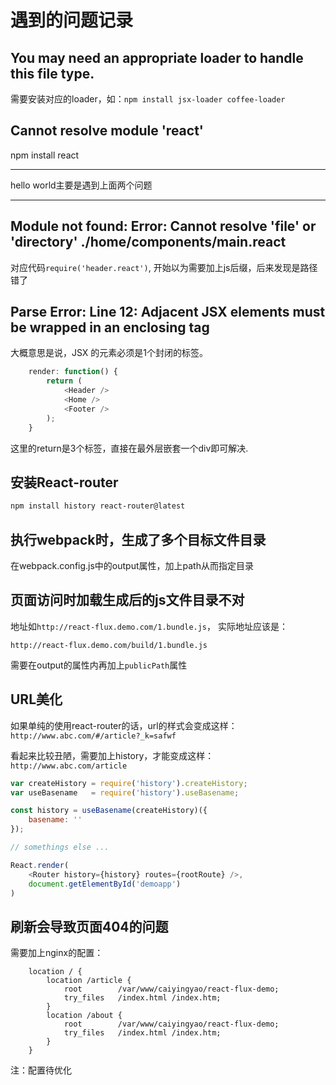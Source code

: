 # 遇到的问题记录

## You may need an appropriate loader to handle this file type.

需要安装对应的loader，如：`npm install jsx-loader coffee-loader`

## Cannot resolve module 'react'

npm install react 

----------

hello world主要是遇到上面两个问题

----------

## Module not found: Error: Cannot resolve 'file' or 'directory' ./home/components/main.react

对应代码`require('header.react')`, 开始以为需要加上js后缀，后来发现是路径错了

## Parse Error: Line 12: Adjacent JSX elements must be wrapped in an enclosing tag 

大概意思是说，JSX 的元素必须是1个封闭的标签。

```js 
    render: function() {
        return (
            <Header />
            <Home />
            <Footer />
        );
    }
```

这里的return是3个标签，直接在最外层嵌套一个div即可解决. 

## 安装React-router 

```sh 
npm install history react-router@latest
```

## 执行webpack时，生成了多个目标文件目录

在webpack.config.js中的output属性，加上path从而指定目录

## 页面访问时加载生成后的js文件目录不对

地址如`http://react-flux.demo.com/1.bundle.js`， 实际地址应该是：

`http://react-flux.demo.com/build/1.bundle.js`

需要在output的属性内再加上`publicPath`属性

## URL美化

如果单纯的使用react-router的话，url的样式会变成这样：`http://www.abc.com/#/article?_k=safwf`

看起来比较丑陋，需要加上history，才能变成这样：`http://www.abc.com/article`

```js 
var createHistory = require('history').createHistory;
var useBasename   = require('history').useBasename;

const history = useBasename(createHistory)({
    basename: ''
});

// somethings else ...

React.render(
    <Router history={history} routes={rootRoute} />,
    document.getElementById('demoapp')
)
```

## 刷新会导致页面404的问题

需要加上nginx的配置：

```
    location / {
        location /article {
            root        /var/www/caiyingyao/react-flux-demo;
            try_files   /index.html /index.htm;
        }
        location /about {
            root        /var/www/caiyingyao/react-flux-demo;
            try_files   /index.html /index.htm;
        }
    }
```

注：配置待优化






